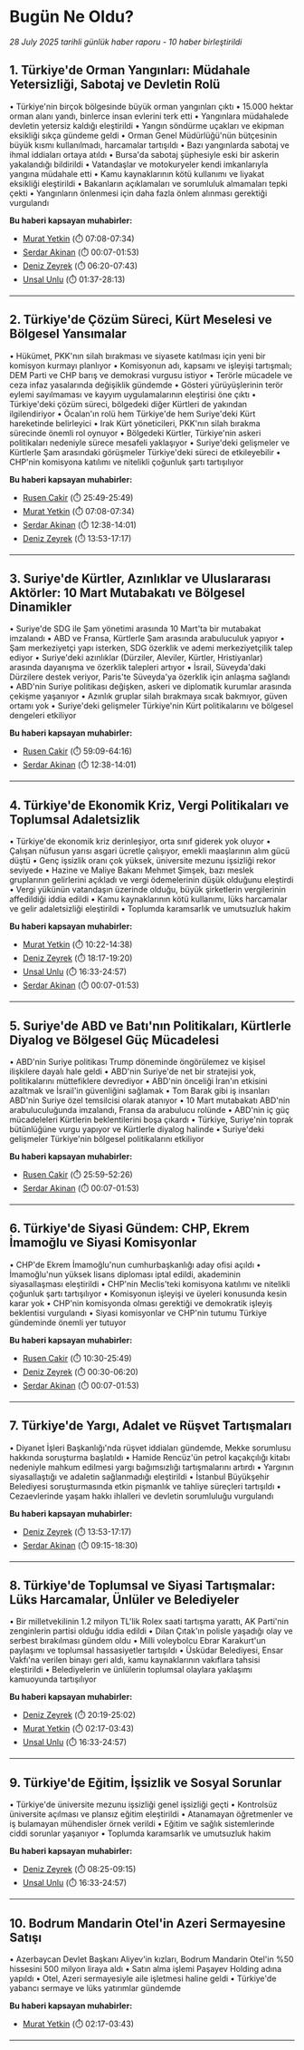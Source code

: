 # Bugün Ne Oldu?

*28 July 2025 tarihli günlük haber raporu - 10 haber birleştirildi*

## 1. Türkiye'de Orman Yangınları: Müdahale Yetersizliği, Sabotaj ve Devletin Rolü

• Türkiye'nin birçok bölgesinde büyük orman yangınları çıktı
• 15.000 hektar orman alanı yandı, binlerce insan evlerini terk etti
• Yangınlara müdahalede devletin yetersiz kaldığı eleştirildi
• Yangın söndürme uçakları ve ekipman eksikliği sıkça gündeme geldi
• Orman Genel Müdürlüğü'nün bütçesinin büyük kısmı kullanılmadı, harcamalar tartışıldı
• Bazı yangınlarda sabotaj ve ihmal iddiaları ortaya atıldı
• Bursa'da sabotaj şüphesiyle eski bir askerin yakalandığı bildirildi
• Vatandaşlar ve motokuryeler kendi imkanlarıyla yangına müdahale etti
• Kamu kaynaklarının kötü kullanımı ve liyakat eksikliği eleştirildi
• Bakanların açıklamaları ve sorumluluk almamaları tepki çekti
• Yangınların önlenmesi için daha fazla önlem alınması gerektiği vurgulandı

**Bu haberi kapsayan muhabirler:**

- [Murat Yetkin](https://www.youtube.com/watch?v=lMr8fScvDrw&t=428s) (⏱️ 07:08-07:34)
- [Serdar Akinan](https://www.youtube.com/watch?v=p6CFitogFcY&t=7s) (⏱️ 00:07-01:53)
- [Deniz Zeyrek](https://www.youtube.com/watch?v=a3KJ5vXfF3E&t=380s) (⏱️ 06:20-07:43)
- [Unsal Unlu](https://www.youtube.com/watch?v=cLugURs5uhk&t=97s) (⏱️ 01:37-28:13)

---

## 2. Türkiye'de Çözüm Süreci, Kürt Meselesi ve Bölgesel Yansımalar

• Hükümet, PKK'nın silah bırakması ve siyasete katılması için yeni bir komisyon kurmayı planlıyor
• Komisyonun adı, kapsamı ve işleyişi tartışmalı; DEM Parti ve CHP barış ve demokrasi vurgusu istiyor
• Terörle mücadele ve ceza infaz yasalarında değişiklik gündemde
• Gösteri yürüyüşlerinin terör eylemi sayılmaması ve kayyım uygulamalarının eleştirisi öne çıktı
• Türkiye'deki çözüm süreci, bölgedeki diğer Kürtleri de yakından ilgilendiriyor
• Öcalan'ın rolü hem Türkiye'de hem Suriye'deki Kürt hareketinde belirleyici
• Irak Kürt yöneticileri, PKK'nın silah bırakma sürecinde önemli rol oynuyor
• Bölgedeki Kürtler, Türkiye'nin askeri politikaları nedeniyle sürece mesafeli yaklaşıyor
• Suriye'deki gelişmeler ve Kürtlerle Şam arasındaki görüşmeler Türkiye'deki süreci de etkileyebilir
• CHP'nin komisyona katılımı ve nitelikli çoğunluk şartı tartışılıyor

**Bu haberi kapsayan muhabirler:**

- [Rusen Cakir](https://www.youtube.com/watch?v=A08aQ_Oga4o&t=1549s) (⏱️ 25:49-25:49)
- [Murat Yetkin](https://www.youtube.com/watch?v=lMr8fScvDrw&t=428s) (⏱️ 07:08-07:34)
- [Serdar Akinan](https://www.youtube.com/watch?v=p6CFitogFcY&t=758s) (⏱️ 12:38-14:01)
- [Deniz Zeyrek](https://www.youtube.com/watch?v=a3KJ5vXfF3E&t=833s) (⏱️ 13:53-17:17)

---

## 3. Suriye'de Kürtler, Azınlıklar ve Uluslararası Aktörler: 10 Mart Mutabakatı ve Bölgesel Dinamikler

• Suriye'de SDG ile Şam yönetimi arasında 10 Mart'ta bir mutabakat imzalandı
• ABD ve Fransa, Kürtlerle Şam arasında arabuluculuk yapıyor
• Şam merkeziyetçi yapı isterken, SDG özerklik ve ademi merkeziyetçilik talep ediyor
• Suriye'deki azınlıklar (Dürziler, Aleviler, Kürtler, Hristiyanlar) arasında dayanışma ve özerklik talepleri artıyor
• İsrail, Süveyda'daki Dürzilere destek veriyor, Paris'te Süveyda'ya özerklik için anlaşma sağlandı
• ABD'nin Suriye politikası değişken, askeri ve diplomatik kurumlar arasında çekişme yaşanıyor
• Azınlık gruplar silah bırakmaya sıcak bakmıyor, güven ortamı yok
• Suriye'deki gelişmeler Türkiye'nin Kürt politikalarını ve bölgesel dengeleri etkiliyor

**Bu haberi kapsayan muhabirler:**

- [Rusen Cakir](https://www.youtube.com/watch?v=noOsRWjLGns&t=3549s) (⏱️ 59:09-64:16)
- [Serdar Akinan](https://www.youtube.com/watch?v=p6CFitogFcY&t=758s) (⏱️ 12:38-14:01)

---

## 4. Türkiye'de Ekonomik Kriz, Vergi Politikaları ve Toplumsal Adaletsizlik

• Türkiye'de ekonomik kriz derinleşiyor, orta sınıf giderek yok oluyor
• Çalışan nüfusun yarısı asgari ücretle çalışıyor, emekli maaşlarının alım gücü düştü
• Genç işsizlik oranı çok yüksek, üniversite mezunu işsizliği rekor seviyede
• Hazine ve Maliye Bakanı Mehmet Şimşek, bazı meslek gruplarının gelirlerini açıkladı ve vergi ödemelerinin düşük olduğunu eleştirdi
• Vergi yükünün vatandaşın üzerinde olduğu, büyük şirketlerin vergilerinin affedildiği iddia edildi
• Kamu kaynaklarının kötü kullanımı, lüks harcamalar ve gelir adaletsizliği eleştirildi
• Toplumda karamsarlık ve umutsuzluk hakim

**Bu haberi kapsayan muhabirler:**

- [Murat Yetkin](https://www.youtube.com/watch?v=lMr8fScvDrw&t=622s) (⏱️ 10:22-14:38)
- [Deniz Zeyrek](https://www.youtube.com/watch?v=a3KJ5vXfF3E&t=1097s) (⏱️ 18:17-19:20)
- [Unsal Unlu](https://www.youtube.com/watch?v=cLugURs5uhk&t=993s) (⏱️ 16:33-24:57)
- [Serdar Akinan](https://www.youtube.com/watch?v=p6CFitogFcY&t=7s) (⏱️ 00:07-01:53)

---

## 5. Suriye'de ABD ve Batı'nın Politikaları, Kürtlerle Diyalog ve Bölgesel Güç Mücadelesi

• ABD'nin Suriye politikası Trump döneminde öngörülemez ve kişisel ilişkilere dayalı hale geldi
• ABD'nin Suriye'de net bir stratejisi yok, politikalarını müttefiklere devrediyor
• ABD'nin önceliği İran'ın etkisini azaltmak ve İsrail'in güvenliğini sağlamak
• Tom Barak gibi iş insanları ABD'nin Suriye özel temsilcisi olarak atanıyor
• 10 Mart mutabakatı ABD'nin arabuluculuğunda imzalandı, Fransa da arabulucu rolünde
• ABD'nin iç güç mücadeleleri Kürtlerin beklentilerini boşa çıkardı
• Türkiye, Suriye'nin toprak bütünlüğüne vurgu yapıyor ve Kürtlerle diyalog halinde
• Suriye'deki gelişmeler Türkiye'nin bölgesel politikalarını etkiliyor

**Bu haberi kapsayan muhabirler:**

- [Rusen Cakir](https://www.youtube.com/watch?v=noOsRWjLGns&t=1559s) (⏱️ 25:59-52:26)
- [Serdar Akinan](https://www.youtube.com/watch?v=p6CFitogFcY&t=7s) (⏱️ 00:07-01:53)

---

## 6. Türkiye'de Siyasi Gündem: CHP, Ekrem İmamoğlu ve Siyasi Komisyonlar

• CHP'de Ekrem İmamoğlu'nun cumhurbaşkanlığı aday ofisi açıldı
• İmamoğlu'nun yüksek lisans diploması iptal edildi, akademinin siyasallaşması eleştirildi
• CHP'nin Meclis'teki komisyona katılımı ve nitelikli çoğunluk şartı tartışılıyor
• Komisyonun işleyişi ve üyeleri konusunda kesin karar yok
• CHP'nin komisyonda olması gerektiği ve demokratik işleyiş beklentisi vurgulandı
• Siyasi komisyonlar ve CHP'nin tutumu Türkiye gündeminde önemli yer tutuyor

**Bu haberi kapsayan muhabirler:**

- [Rusen Cakir](https://www.youtube.com/watch?v=A08aQ_Oga4o&t=630s) (⏱️ 10:30-25:49)
- [Deniz Zeyrek](https://www.youtube.com/watch?v=a3KJ5vXfF3E&t=30s) (⏱️ 00:30-06:20)
- [Serdar Akinan](https://www.youtube.com/watch?v=p6CFitogFcY&t=7s) (⏱️ 00:07-01:53)

---

## 7. Türkiye'de Yargı, Adalet ve Rüşvet Tartışmaları

• Diyanet İşleri Başkanlığı'nda rüşvet iddiaları gündemde, Mekke sorumlusu hakkında soruşturma başlatıldı
• Hamide Rencüz'ün petrol kaçakçılığı kitabı nedeniyle mahkum edilmesi yargı bağımsızlığı tartışmalarını artırdı
• Yargının siyasallaştığı ve adaletin sağlanmadığı eleştirildi
• İstanbul Büyükşehir Belediyesi soruşturmasında etkin pişmanlık ve tahliye süreçleri tartışıldı
• Cezaevlerinde yaşam hakkı ihlalleri ve devletin sorumluluğu vurgulandı

**Bu haberi kapsayan muhabirler:**

- [Deniz Zeyrek](https://www.youtube.com/watch?v=a3KJ5vXfF3E&t=833s) (⏱️ 13:53-17:17)
- [Serdar Akinan](https://www.youtube.com/watch?v=p6CFitogFcY&t=555s) (⏱️ 09:15-18:30)

---

## 8. Türkiye'de Toplumsal ve Siyasi Tartışmalar: Lüks Harcamalar, Ünlüler ve Belediyeler

• Bir milletvekilinin 1.2 milyon TL'lik Rolex saati tartışma yarattı, AK Parti'nin zenginlerin partisi olduğu iddia edildi
• Dilan Çıtak'ın polisle yaşadığı olay ve serbest bırakılması gündem oldu
• Milli voleybolcu Ebrar Karakurt'un paylaşımı ve toplumsal hassasiyetler tartışıldı
• Üsküdar Belediyesi, Ensar Vakfı'na verilen binayı geri aldı, kamu kaynaklarının vakıflara tahsisi eleştirildi
• Belediyelerin ve ünlülerin toplumsal olaylara yaklaşımı kamuoyunda tartışılıyor

**Bu haberi kapsayan muhabirler:**

- [Deniz Zeyrek](https://www.youtube.com/watch?v=a3KJ5vXfF3E&t=1219s) (⏱️ 20:19-25:02)
- [Murat Yetkin](https://www.youtube.com/watch?v=lMr8fScvDrw&t=137s) (⏱️ 02:17-03:43)
- [Unsal Unlu](https://www.youtube.com/watch?v=cLugURs5uhk&t=993s) (⏱️ 16:33-24:57)

---

## 9. Türkiye'de Eğitim, İşsizlik ve Sosyal Sorunlar

• Türkiye'de üniversite mezunu işsizliği genel işsizliği geçti
• Kontrolsüz üniversite açılması ve plansız eğitim eleştirildi
• Atanamayan öğretmenler ve iş bulamayan mühendisler örnek verildi
• Eğitim ve sağlık sistemlerinde ciddi sorunlar yaşanıyor
• Toplumda karamsarlık ve umutsuzluk hakim

**Bu haberi kapsayan muhabirler:**

- [Deniz Zeyrek](https://www.youtube.com/watch?v=a3KJ5vXfF3E&t=505s) (⏱️ 08:25-09:15)
- [Unsal Unlu](https://www.youtube.com/watch?v=cLugURs5uhk&t=993s) (⏱️ 16:33-24:57)

---

## 10. Bodrum Mandarin Otel'in Azeri Sermayesine Satışı

• Azerbaycan Devlet Başkanı Aliyev'in kızları, Bodrum Mandarin Otel'in %50 hissesini 500 milyon liraya aldı
• Satın alma işlemi Paşayev Holding adına yapıldı
• Otel, Azeri sermayesiyle aile işletmesi haline geldi
• Türkiye'de yabancı sermaye ve lüks yatırımlar gündemde

**Bu haberi kapsayan muhabirler:**

- [Murat Yetkin](https://www.youtube.com/watch?v=lMr8fScvDrw&t=137s) (⏱️ 02:17-03:43)

---

